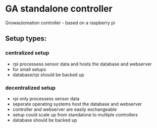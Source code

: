 # GA standalone controller
Growautomation controller - based on a raspberry pi


## Setup types:

### centralized setup
  - rpi processess sensor data and hosts the database and webserver
  - for small setups
  - database/rpi should be backed up
  
### decentralized setup
  - rpi only processess sensor data
  - seperate operating systems host the database and webserver
  - controller and webserver are easily exchangeable
  - setup could scale up from standalone to multiple controllers
  - database should be backed up
